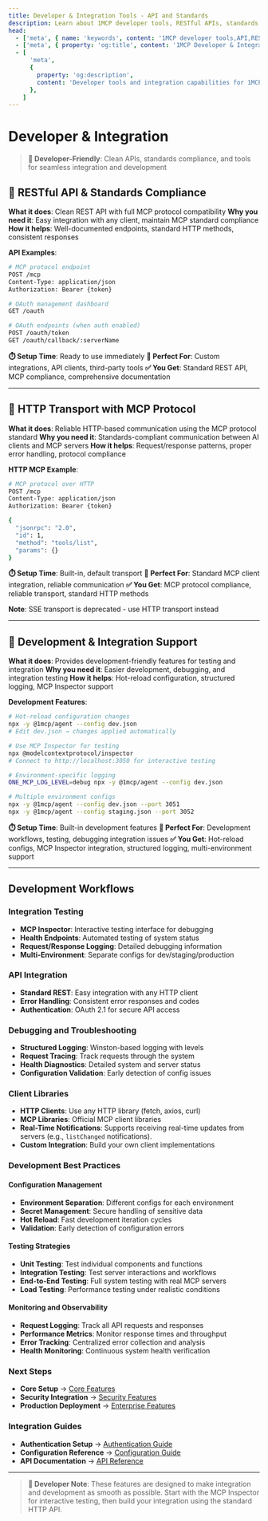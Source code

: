 ```yaml
---
title: Developer & Integration Tools - API and Standards
description: Learn about 1MCP developer tools, RESTful APIs, standards compliance, CLI commands, and integration capabilities for developers.
head:
  - ['meta', { name: 'keywords', content: '1MCP developer tools,API,RESTful,standards,CLI,integration' }]
  - ['meta', { property: 'og:title', content: '1MCP Developer & Integration Tools Guide' }]
  - [
      'meta',
      {
        property: 'og:description',
        content: 'Developer tools and integration capabilities for 1MCP. APIs, CLI, and standards compliance.',
      },
    ]
---
```


# Developer & Integration

> **🔧 Developer-Friendly**: Clean APIs, standards compliance, and tools for seamless integration and development

## 🔌 RESTful API & Standards Compliance

**What it does**: Clean REST API with full MCP protocol compatibility
**Why you need it**: Easy integration with any client, maintain MCP standard compliance
**How it helps**: Well-documented endpoints, standard HTTP methods, consistent responses

**API Examples**:

```bash
# MCP protocol endpoint
POST /mcp
Content-Type: application/json
Authorization: Bearer {token}

# OAuth management dashboard
GET /oauth

# OAuth endpoints (when auth enabled)
POST /oauth/token
GET /oauth/callback/:serverName
```

**⏱️ Setup Time**: Ready to use immediately
**🎯 Perfect For**: Custom integrations, API clients, third-party tools
**✅ You Get**: Standard REST API, MCP compliance, comprehensive documentation

---

## 📡 HTTP Transport with MCP Protocol

**What it does**: Reliable HTTP-based communication using the MCP protocol standard
**Why you need it**: Standards-compliant communication between AI clients and MCP servers
**How it helps**: Request/response patterns, proper error handling, protocol compliance

**HTTP MCP Example**:

```bash
# MCP protocol over HTTP
POST /mcp
Content-Type: application/json
Authorization: Bearer {token}

{
  "jsonrpc": "2.0",
  "id": 1,
  "method": "tools/list",
  "params": {}
}
```

**⏱️ Setup Time**: Built-in, default transport
**🎯 Perfect For**: Standard MCP client integration, reliable communication
**✅ You Get**: MCP protocol compliance, reliable transport, standard HTTP methods

**Note**: SSE transport is deprecated - use HTTP transport instead

---

## 🧪 Development & Integration Support

**What it does**: Provides development-friendly features for testing and integration
**Why you need it**: Easier development, debugging, and integration testing
**How it helps**: Hot-reload configuration, structured logging, MCP Inspector support

**Development Features**:

```bash
# Hot-reload configuration changes
npx -y @1mcp/agent --config dev.json
# Edit dev.json → changes applied automatically

# Use MCP Inspector for testing
npx @modelcontextprotocol/inspector
# Connect to http://localhost:3050 for interactive testing

# Environment-specific logging
ONE_MCP_LOG_LEVEL=debug npx -y @1mcp/agent --config dev.json

# Multiple environment configs
npx -y @1mcp/agent --config dev.json --port 3051
npx -y @1mcp/agent --config staging.json --port 3052
```

**⏱️ Setup Time**: Built-in development features
**🎯 Perfect For**: Development workflows, testing, debugging integration issues
**✅ You Get**: Hot-reload configs, MCP Inspector integration, structured logging, multi-environment support

---

## Development Workflows

### Integration Testing

- **MCP Inspector**: Interactive testing interface for debugging
- **Health Endpoints**: Automated testing of system status
- **Request/Response Logging**: Detailed debugging information
- **Multi-Environment**: Separate configs for dev/staging/production

### API Integration

- **Standard REST**: Easy integration with any HTTP client
- **Error Handling**: Consistent error responses and codes
- **Authentication**: OAuth 2.1 for secure API access

### Debugging and Troubleshooting

- **Structured Logging**: Winston-based logging with levels
- **Request Tracing**: Track requests through the system
- **Health Diagnostics**: Detailed system and server status
- **Configuration Validation**: Early detection of config issues

### Client Libraries

- **HTTP Clients**: Use any HTTP library (fetch, axios, curl)
- **MCP Libraries**: Official MCP client libraries
- **Real-Time Notifications**: Supports receiving real-time updates from servers (e.g., `listChanged` notifications).
- **Custom Integration**: Build your own client implementations

### Development Best Practices

#### Configuration Management

- **Environment Separation**: Different configs for each environment
- **Secret Management**: Secure handling of sensitive data
- **Hot Reload**: Fast development iteration cycles
- **Validation**: Early detection of configuration errors

#### Testing Strategies

- **Unit Testing**: Test individual components and functions
- **Integration Testing**: Test server interactions and workflows
- **End-to-End Testing**: Full system testing with real MCP servers
- **Load Testing**: Performance testing under realistic conditions

#### Monitoring and Observability

- **Request Logging**: Track all API requests and responses
- **Performance Metrics**: Monitor response times and throughput
- **Error Tracking**: Centralized error collection and analysis
- **Health Monitoring**: Continuous system health verification

### Next Steps

- **Core Setup** → [Core Features](/guide/essentials/core-features)
- **Security Integration** → [Security Features](/guide/advanced/security)
- **Production Deployment** → [Enterprise Features](/guide/advanced/enterprise)

### Integration Guides

- **Authentication Setup** → [Authentication Guide](/guide/advanced/authentication)
- **Configuration Reference** → [Configuration Guide](/guide/essentials/configuration)
- **API Documentation** → [API Reference](/reference/health-check)

---

> **🔧 Developer Note**: These features are designed to make integration and development as smooth as possible. Start with the MCP Inspector for interactive testing, then build your integration using the standard HTTP API.

